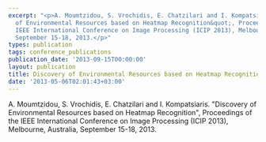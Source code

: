 ```yaml
---
excerpt: "<p>A. Moumtzidou, S. Vrochidis, E. Chatzilari and I. Kompatsiaris. &quot;Discovery
  of Environmental Resources based on Heatmap Recognition&quot;, Proceedings of the
  IEEE International Conference on Image Processing (ICIP 2013), Melbourne, Australia,
  September 15-18, 2013.</p>"
types: publication
tags: conference_publications
publication_date: '2013-09-15T00:00:00'
layout: publication
title: Discovery of Environmental Resources based on Heatmap Recognition
date: '2013-05-06T02:01:43+03:00'
---
```

<p>A. Moumtzidou, S. Vrochidis, E. Chatzilari and I. Kompatsiaris. &quot;Discovery of Environmental Resources based on Heatmap Recognition&quot;, Proceedings of the IEEE International Conference on Image Processing (ICIP 2013), Melbourne, Australia, September 15-18, 2013.</p>
